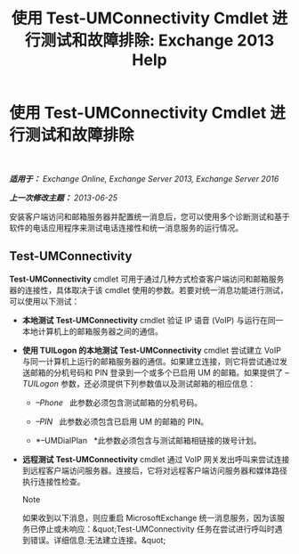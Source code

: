 ﻿---
title: '使用 Test-UMConnectivity Cmdlet 进行测试和故障排除: Exchange 2013 Help'
TOCTitle: 使用 Test-UMConnectivity Cmdlet 进行测试和故障排除
ms:assetid: 08e67a99-e37f-4afd-bd58-455b62580af7
ms:mtpsurl: https://technet.microsoft.com/zh-cn/library/Aa995978(v=EXCHG.150)
ms:contentKeyID: 56271416
ms.date: 05/21/2018
mtps_version: v=EXCHG.150
ms.translationtype: MT
---

# 使用 Test-UMConnectivity Cmdlet 进行测试和故障排除

 

_**适用于：** Exchange Online, Exchange Server 2013, Exchange Server 2016_

_**上一次修改主题：** 2013-06-25_

安装客户端访问和邮箱服务器并配置统一消息后，您可以使用多个诊断测试和基于软件的电话应用程序来测试电话连接性和统一消息服务的运行情况。

## Test-UMConnectivity

**Test-UMConnectivity** cmdlet 可用于通过几种方式检查客户端访问和邮箱服务器的连接性，具体取决于该 cmdlet 使用的参数。若要对统一消息功能进行测试，可以使用以下测试：

  - **本地测试** **Test-UMConnectivity** cmdlet 验证 IP 语音 (VoIP) 与运行在同一本地计算机上的邮箱服务器之间的通信。

  - **使用 TUILogon 的本地测试** **Test-UMConnectivity** cmdlet 尝试建立 VoIP 与同一计算机上运行的邮箱服务器的通信。如果建立连接，则它将尝试通过发送邮箱的分机号码和 PIN 登录到一个或多个已启用 UM 的邮箱。如果提供了 *–TUILogon* 参数，还必须提供下列参数值以及测试邮箱的相应信息：
    
      - *–Phone*   此参数必须包含测试邮箱的分机号码。
    
      - *–PIN*   此参数必须包含已启用 UM 的邮箱的 PIN。
    
      - *–UMDialPlan   *此参数必须包含与测试邮箱相链接的拨号计划。

  - **远程测试** **Test-UMConnectivity** cmdlet 通过 VoIP 网关发出呼叫来尝试连接到远程客户端访问服务器。连接后，它将对远程客户端访问服务器和媒体路径执行连接性检查。
    
    > [!NOTE]
    > 如果收到以下消息，则应重启 MicrosoftExchange 统一消息服务，因为该服务已停止或未响应：&amp;quot;Test-UMConnectivity 任务在尝试进行呼叫时遇到错误。详细信息:无法建立连接。&amp;quot;


